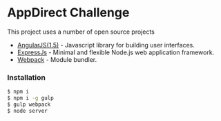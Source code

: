 # AppDirect Challenge

This project uses a number of open source projects
* [AngularJS(1.5)](https://facebook.github.io/react/) - Javascript library for building user interfaces.
* [ExpressJs](http://expressjs.com/) - Minimal and flexible Node.js web application framework.
* [Webpack](https://webpack.github.io/) - Module bundler.

### Installation
```sh
$ npm i
$ npm i -g gulp
$ gulp webpack
$ node server
```
